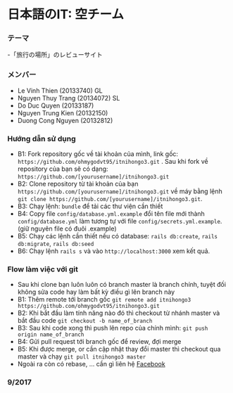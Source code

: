 # 日本語のIT: 空チーム

### テーマ
-「旅行の場所」のレビューサイト

### メンバー
- Le Vinh Thien (20133740) GL
- Nguyen Thuy Trang (20134072) SL
- Do Duc Quyen (20133187)
- Nguyen Trung Kien (20132150)
- Duong Cong Nguyen (20132812)

### Hướng dẫn sử dụng
- B1: Fork repository gốc về tài khoản của mình, link gốc: `https://github.com/ohmygodvt95/itnihongo3.git`
. Sau khi fork về repository của bạn sẽ có dạng: `https://github.com/[yourusername]/itnihongo3.git`
- B2: Clone repository từ tài khoản của bạn `https://github.com/[yourusername]/itnihongo3.git` về máy bằng lệnh
`git clone https://github.com/[yourusername]/itnihongo3.git`.
- B3: Chạy lệnh: `bundle` để tải các thư viện cần thiết
- B4: Copy file `config/database.yml.example` đổi tên file mới thành `config/database.yml` làm tương tự với file `config/secrets.yml.example`.(giữ nguyên file có đuôi .example)
- B5: Chạy các lệnh cần thiết nếu có database: `rails db:create`, `rails db:migrate`, `rails db:seed`
- B6: Chạy lệnh `rails s` và vào `http://localhost:3000` xem kết quả.

### Flow làm việc với git
- Sau khi clone bạn luôn luôn có branch master là branch chính, tuyệt đối không sửa code hay làm bất kỳ điều gì lên branch này
- B1: Thêm remote tới branch gốc `git remote add itnihongo3 https://github.com/ohmygodvt95/itnihongo3.git`
- B2: Khi bắt đầu làm tính năng nào đó thì checkout từ nhánh master và bắt đầu code `git checkout -b name_of_branch`
- B3: Sau khi code xong thì push lên repo của chính mình: `git push origin name_of_branch`
- B4: Gửi pull request tới branch gốc để review, đợi merge
- B5: Khi được merge, or cần cập nhật thay đổi master thì checkout qua master và chạy `git pull itnihongo3 master`
- Ngoài ra còn có rebase, ... cần gì liên hệ [Facebook](http://fb.com/ohmygodvt95)

### 9/2017
